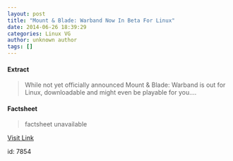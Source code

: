 ```yaml
---
layout: post
title: "Mount & Blade: Warband Now In Beta For Linux"
date: 2014-06-26 18:39:29
categories: Linux VG
author: unknown author
tags: []
---
```



#### Extract
>While not yet officially announced Mount &amp; Blade: Warband is out for Linux, downloadable and might even be playable for you....

#### Factsheet
>factsheet unavailable

[Visit Link](http://www.gamingonlinux.com/articles/mount-blade-warband-now-in-beta-for-linux.3948/)

id:    7854


